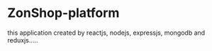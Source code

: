 # ZonShop-platform
this application created by reactjs, nodejs, expressjs, mongodb and reduxjs.....
